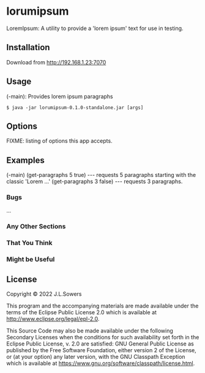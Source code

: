# lorumipsum

LoremIpsum:  A utility to provide a 'lorem ipsum' text for use in testing.

## Installation

Download from http://192.168.1.23:7070

## Usage

(-main): Provides lorem ipsum paragraphs

    $ java -jar lorumipsum-0.1.0-standalone.jar [args]

## Options

FIXME: listing of options this app accepts.

## Examples

(-main)
(get-paragraphs 5 true)  --- requests 5 paragraphs starting with the classic 'Lorem ...'
(get-paragraphs 3 false) --- requests 3 paragraphs.

### Bugs

...

### Any Other Sections
### That You Think
### Might be Useful

## License

Copyright © 2022 J.L.Sowers

This program and the accompanying materials are made available under the
terms of the Eclipse Public License 2.0 which is available at
http://www.eclipse.org/legal/epl-2.0.

This Source Code may also be made available under the following Secondary
Licenses when the conditions for such availability set forth in the Eclipse
Public License, v. 2.0 are satisfied: GNU General Public License as published by
the Free Software Foundation, either version 2 of the License, or (at your
option) any later version, with the GNU Classpath Exception which is available
at https://www.gnu.org/software/classpath/license.html.
